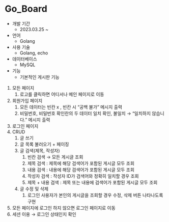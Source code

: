 # Go_Board


- 개발 기간
    - 2023.03.25 ~
- 언어
    - Golang
- 사용 기술
    - Golang, echo
- 데이터베이스
    - MySQL
- 기능
    - 기본적인 게시판 기능

1. 모든 페이지
    1. 로고를 클릭하면 어디서나 메인 페이지로 이동
2. 회원가입 페이지
    1. 모든 데이터는 빈칸 x , 빈칸 시 “공백 불가” 메시지 출력
    2. 비밀번호, 비밀번호 확인란의 두 데이터 일치 확인, 불일치 → “일치하지 않습니다.” 메시지 출력
3. 로그인 페이지
4. CRUD
    1. 글 쓰기
    2. 글 목록 불러오기 + 페이징
    3. 글 검색(제목, 작성자)
        1. 빈칸 검색 → 모든 게시글 조회
        2. 제목 검색 : 제목에 해당 검색어가 포함된 게시글 모두 조회
        3. 내용 검색 : 내용에 해당 검색어가 포함된 게시글 모두 조회
        4. 작성자 검색 : 작성자 ID가 검색어와 정확히 일치할 경우 조회
        5. 제목 + 내용 검색 : 제목 또는 내용에 검색어가 포함된 게시글 모두 조회
    4. 글 수정 및 삭제
        1. 로그인 사용자가 본인의 게시글을 조회할 경우 수정, 삭제 버튼 나타나도록 구현
5. 모든 페이지에 로그인 하지 않으면 로그인 페이지로 이동
6. 세션 이용 → 로그인 상태인지 확인
